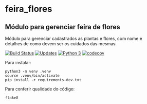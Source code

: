 # feira_flores
## Módulo para gerenciar feira de flores

Módulo para gerenciar cadastrados as plantas e flores, com nome e detalhes de como devem ser os cuidados das mesmas.

[![Build Status](https://travis-ci.org/alvesgabriel/feira_flores.svg?branch=master)](https://travis-ci.org/alvesgabriel/feira_flores)
[![Updates](https://pyup.io/repos/github/alvesgabriel/feira_flores/shield.svg)](https://pyup.io/repos/github/alvesgabriel/feira_flores/)
[![Python 3](https://pyup.io/repos/github/alvesgabriel/feira_flores/python-3-shield.svg)](https://pyup.io/repos/github/alvesgabriel/feira_flores/)
[![codecov](https://codecov.io/gh/alvesgabriel/feira_flores/branch/master/graph/badge.svg)](https://codecov.io/gh/alvesgabriel/feira_flores)


Para instalar:

```console
python3 -m venv .venv
source .venv/bin/activate
pip install -r requirements-dev.txt

```

Para conferir qualidade do código:

```console
flake8
```